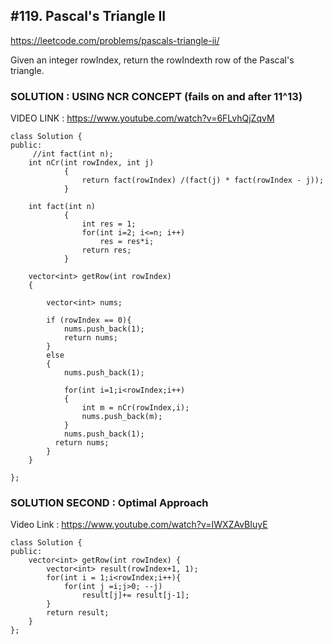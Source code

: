 ## #119. Pascal's Triangle II 
https://leetcode.com/problems/pascals-triangle-ii/

Given an integer rowIndex, return the rowIndexth row of the Pascal's triangle.<br>

### SOLUTION : USING NCR CONCEPT (fails on and after 11^13)

VIDEO LINK : https://www.youtube.com/watch?v=6FLvhQjZqvM

```
class Solution {
public:
     //int fact(int n);
    int nCr(int rowIndex, int j) 
            { 
                return fact(rowIndex) /(fact(j) * fact(rowIndex - j)); 
            } 
        
    int fact(int n) 
            {
                int res = 1;
                for(int i=2; i<=n; i++)
                    res = res*i;
                return res;
            }
        
    vector<int> getRow(int rowIndex) 
    {
        
        vector<int> nums;
        
        if (rowIndex == 0){
            nums.push_back(1);
            return nums;
        }
        else 
        {
            nums.push_back(1);
         
            for(int i=1;i<rowIndex;i++)
            {
                int m = nCr(rowIndex,i);
                nums.push_back(m);
            }
            nums.push_back(1);
          return nums;  
        }
    } 
        
};
```

### SOLUTION SECOND : Optimal Approach
Video Link : https://www.youtube.com/watch?v=IWXZAvBIuyE

```
class Solution {
public:
    vector<int> getRow(int rowIndex) {
        vector<int> result(rowIndex+1, 1);
        for(int i = 1;i<rowIndex;i++){
            for(int j =i;j>0; --j)
                result[j]+= result[j-1];
        }
        return result;
    } 
};
```